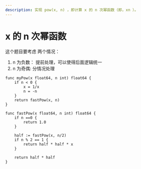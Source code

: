 ```yaml
---
description: 实现 pow(x, n) ，即计算 x 的 n 次幂函数（即，xn ）。
---
```


# x 的 n 次幂函数

这个题目要考虑 两个情况：

1. n 为负数： 提前处理，可以使得后面逻辑统一
2. n 为奇偶:  分情况处理

```
func myPow(x float64, n int) float64 {
    if n < 0 {
        x = 1/x
        n = -n
    }
    return fastPow(x, n) 
}

func fastPow(x float64, n int) float64 {
    if n ==0 {
        return 1.0
    }

    half := fastPow(x, n/2)
    if n % 2 == 1 {
        return half * half * x
    }

    return half * half
}
```
